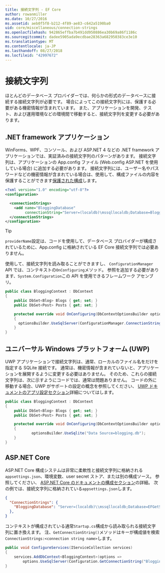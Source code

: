 ```yaml
---
title: 接続文字列 - EF Core
author: rowanmiller
ms.date: 10/27/2016
ms.assetid: aeb0f5f8-b212-4f89-ae83-c642a5190ba0
uid: core/miscellaneous/connection-strings
ms.openlocfilehash: 942865effba7b491dd950886ea30b69a86f1186c
ms.sourcegitcommit: dadee5905ada9ecdbae28363a682950383ce3e10
ms.translationtype: MT
ms.contentlocale: ja-JP
ms.lasthandoff: 08/27/2018
ms.locfileid: "42997672"
---
```

# <a name="connection-strings"></a>接続文字列

ほとんどのデータベース プロバイダーでは、何らかの形式のデータベースに接続する接続文字列が必要です。 場合によってこの接続文字列には、保護する必要がある機密情報が含まれています。 また、アプリケーションを開発、テスト、および運用環境などの環境間で移動すると、接続文字列を変更する必要があります。

## <a name="net-framework-applications"></a>.NET framework アプリケーション

WinForms、WPF、コンソール、および ASP.NET 4 などの .NET framework アプリケーションでは、実証済みの接続文字列のパターンがあります。 接続文字列は、アプリケーションの App.config ファイル (Web.config ASP.NET を使用している場合) に追加する必要があります。 接続文字列には、ユーザー名やパスワードなどの機密情報が含まれている場合は、使用して、構成ファイルの内容を保護することができます[保護された構成](https://docs.microsoft.com/dotnet/framework/data/adonet/connection-strings-and-configuration-files#encrypting-configuration-file-sections-using-protected-configuration)します。

``` xml
<?xml version="1.0" encoding="utf-8"?>
<configuration>

  <connectionStrings>
    <add name="BloggingDatabase"
         connectionString="Server=(localdb)\mssqllocaldb;Database=Blogging;Trusted_Connection=True;" />
  </connectionStrings>
</configuration>
```

> [!TIP]  
> `providerName`設定は、コードを使用して、データベース プロバイダーが構成されているために、App.config に格納されている EF Core 接続文字列では必要ありません。

使用して、接続文字列を読み取ることができますし、 `ConfigurationManager` API では、コンテキストの`OnConfiguring`メソッド。 参照を追加する必要があります、`System.Configuration`この API を使用できるフレームワーク アセンブリ。

``` csharp
public class BloggingContext : DbContext
{
    public DbSet<Blog> Blogs { get; set; }
    public DbSet<Post> Posts { get; set; }

    protected override void OnConfiguring(DbContextOptionsBuilder optionsBuilder)
    {
      optionsBuilder.UseSqlServer(ConfigurationManager.ConnectionStrings["BloggingDatabase"].ConnectionString);
    }
}
```

## <a name="universal-windows-platform-uwp"></a>ユニバーサル Windows プラットフォーム (UWP)

UWP アプリケーションで接続文字列は、通常、ローカルのファイル名をだけを指定する SQLite 接続です。 通常は、機密情報が含まれていないと、アプリケーションを展開するように変更する必要はありません。 そのため、これらの接続文字列は、次に示すようにコードでは、通常は問題ありません。 コードの外に移動する場合、UWP がサポートの設定の概念を参照してください、 [UWP ドキュメントのアプリ設定セクション](https://docs.microsoft.com/windows/uwp/app-settings/store-and-retrieve-app-data)詳細についてはします。

``` csharp
public class BloggingContext : DbContext
{
    public DbSet<Blog> Blogs { get; set; }
    public DbSet<Post> Posts { get; set; }

    protected override void OnConfiguring(DbContextOptionsBuilder optionsBuilder)
    {
            optionsBuilder.UseSqlite("Data Source=blogging.db");
    }
}
```

## <a name="aspnet-core"></a>ASP.NET Core

ASP.NET Core 構成システムは非常に柔軟性と接続文字列に格納される`appsettings.json`、環境変数、user secret ストア、または別の構成ソース。 参照してください、 [ASP.NET Core のドキュメントの構成セクション](https://docs.asp.net/en/latest/fundamentals/configuration.html)の詳細。 次の例では、接続文字列に格納されている`appsettings.json`します。

``` json
{
  "ConnectionStrings": {
    "BloggingDatabase": "Server=(localdb)\\mssqllocaldb;Database=EFGetStarted.ConsoleApp.NewDb;Trusted_Connection=True;"
  },
}
```

コンテキストが構成されている通常`Startup.cs`構成から読み取られる接続文字列に置き換えます。 注、`GetConnectionString()`メソッドはキーが構成値を検索`ConnectionStrings:<connection string name>`します。

``` csharp
public void ConfigureServices(IServiceCollection services)
{
    services.AddDbContext<BloggingContext>(options =>
        options.UseSqlServer(Configuration.GetConnectionString("BloggingDatabase")));
}
```
